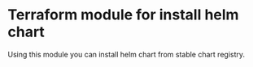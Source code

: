 # Terraform module for install helm chart

Using this module you can install helm chart from stable chart registry.  